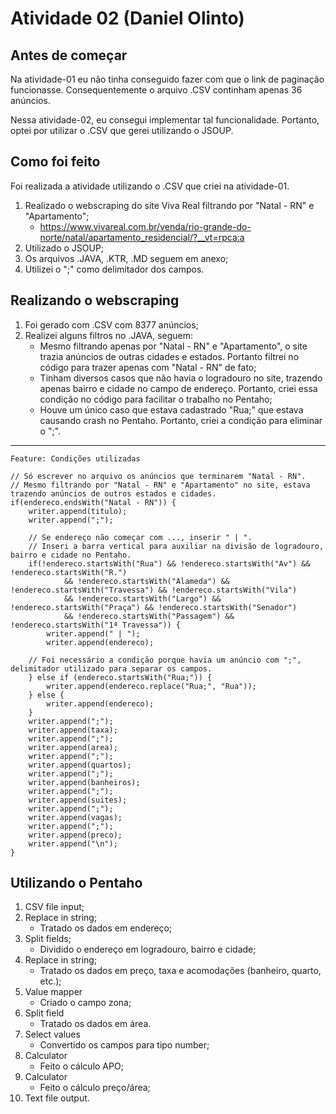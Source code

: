 Atividade 02 (Daniel Olinto)
===

## Antes de começar

Na atividade-01 eu não tinha conseguido fazer com que o link de paginação funcionasse. Consequentemente o arquivo .CSV continham apenas 36 anúncios.

Nessa atividade-02, eu consegui implementar tal funcionalidade. Portanto, optei por utilizar o .CSV que gerei utilizando o JSOUP.

## Como foi feito

Foi realizada a atividade utilizando o .CSV que criei na atividade-01.

1. Realizado o webscraping do site Viva Real filtrando por "Natal - RN" e "Apartamento";
    * https://www.vivareal.com.br/venda/rio-grande-do-norte/natal/apartamento_residencial/?__vt=rpca:a 
2. Utilizado o JSOUP;
3. Os arquivos .JAVA, .KTR, .MD seguem em anexo;
4. Utilizei o ";" como delimitador dos campos.

## Realizando o webscraping

1. Foi gerado com .CSV com 8377 anúncios;
2. Realizei alguns filtros no .JAVA, seguem:
    * Mesmo filtrando apenas por "Natal - RN" e "Apartamento", o site trazia anúncios de outras cidades e estados. Portanto filtrei no código para trazer apenas com "Natal - RN" de fato;
    * Tinham diversos casos que não havia o logradouro no site, trazendo apenas bairro e cidade no campo de endereço. Portanto, criei essa condição no código para facilitar o trabalho no Pentaho;
    * Houve um único caso que estava cadastrado "Rua;" que estava causando crash no Pentaho. Portanto, criei a condição para eliminar o ";".

---

```java=
Feature: Condições utilizadas

// Só escrever no arquivo os anúncios que terminarem "Natal - RN".
// Mesmo filtrando por "Natal - RN" e "Apartamento" no site, estava trazendo anúncios de outros estados e cidades. 
if(endereco.endsWith("Natal - RN")) {
    writer.append(titulo);
    writer.append(";");

    // Se endereço não começar com ..., inserir " | ".
    // Inseri a barra vertical para auxiliar na divisão de logradouro, bairro e cidade no Pentaho.
    if(!endereco.startsWith("Rua") && !endereco.startsWith("Av") && !endereco.startsWith("R.") 
            && !endereco.startsWith("Alameda") && !endereco.startsWith("Travessa") && !endereco.startsWith("Vila")
            && !endereco.startsWith("Largo") && !endereco.startsWith("Praça") && !endereco.startsWith("Senador")
            && !endereco.startsWith("Passagem") && !endereco.startsWith("1ª Travessa")) {
        writer.append(" | ");
        writer.append(endereco);

    // Foi necessário a condição porque havia um anúncio com ";", delimitador utilizado para separar os campos.
    } else if (endereco.startsWith("Rua;")) {
        writer.append(endereco.replace("Rua;", "Rua"));
    } else {
        writer.append(endereco);
    }
    writer.append(";");
    writer.append(taxa);
    writer.append(";");
    writer.append(area);
    writer.append(";");
    writer.append(quartos);
    writer.append(";");
    writer.append(banheiros);
    writer.append(";");
    writer.append(suites);
    writer.append(";");
    writer.append(vagas);
    writer.append(";");
    writer.append(preco);
    writer.append("\n");
}
```

## Utilizando o Pentaho

1. CSV file input;
2. Replace in string;
    * Tratado os dados em endereço;
3. Split fields;
    * Dividido o endereço em logradouro, bairro e cidade;
4. Replace in string;
    * Tratado os dados em preço, taxa e acomodações (banheiro, quarto, etc.);
5. Value mapper
    * Criado o campo zona;
6. Split field
    * Tratado os dados em área.
7. Select values
    * Convertido os campos para tipo number;
8. Calculator
    * Feito o cálculo APO;
9. Calculator
    * Feito o cálculo preço/área;
10. Text file output.
